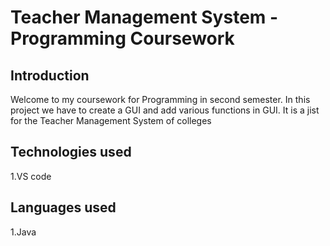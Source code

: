 # Teacher Management System - Programming Coursework

## Introduction

Welcome to my coursework for Programming in second semester. In this project we have to create a GUI and add various functions in GUI.
It is a jist for the Teacher Management System of colleges

## Technologies used
1.VS code

## Languages used
1.Java


